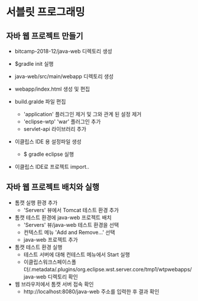 # 서블릿 프로그래밍

## 자바 웹 프로젝트 만들기
- bitcamp-2018-12/java-web 디렉토리 생성
- $gradle init 실행

- java-web/src/main/webapp 디렉토리 생성
- webapp/index.html 생성 및 편집
- build.gralde 파일 편집
    - 'application' 플러그인 제거 및 그와 관계 된 설정 제거
    - 'eclipse-wtp' 'war' 플러그인 추가
    - servlet-api 라이브러리 추가
- 이클립스 IDE 용 설정파일 생성
    - $ gradle eclipse 실행
- 이클립스 IDE로 프로젝트 import..

## 자바 웹 프로젝트 배치와 실행
 - 톰캣 실행 환경 추가
     - 'Servers' 뷰에서 Tomcat 테스트 환경 추가
 - 톰캣 테스트 환경에 java-web 프로젝트 배치
     - 'Servers' 뷰/java-web 테스트 환경을 선택
     - 컨텍스트 메뉴 'Add and Remove...' 선택
     - java-web 프로젝트 추가
 - 톰캣 테스트 환경 실행
     - 테스트 서버에 대해 컨테스트 메뉴에서 Start 실행
     - 이클립스워크스페이스폴더/.metadata/.plugins/org.eclipse.wst.server.core/tmp1/wtpwebapps/java-web 디렉토리 확인
 - 웹 브라우저에서 톰캣 서버 접속 확인
    - http://localhost:8080/java-web 주소를 입력한 후 결과 확인